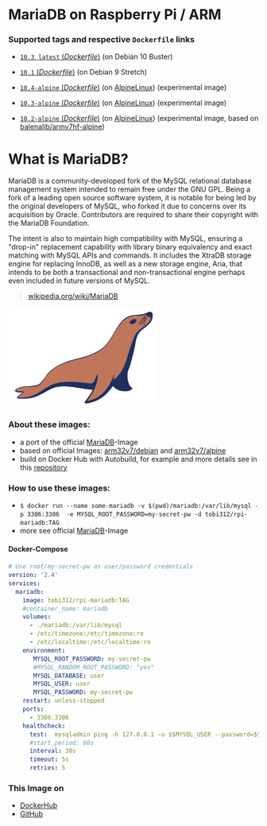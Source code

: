 # MariaDB on Raspberry Pi / ARM

### Supported tags and respective `Dockerfile` links
-	[`10.3`, `latest` (*Dockerfile*)](https://github.com/Tob1asDocker/rpi-mariadb/blob/master/buster.armhf.10_3.Dockerfile) (on Debian 10 Buster)
-	[`10.1` (*Dockerfile*)](https://github.com/Tob1asDocker/rpi-mariadb/blob/master/stretch.armhf.10_1.Dockerfile) (on Debian 9 Stretch)

-	[`10.4-alpine` (*Dockerfile*)](https://github.com/Tob1asDocker/rpi-mariadb/blob/master/alpine.armhf.10_4.Dockerfile) (on [AlpineLinux](https://pkgs.alpinelinux.org/package/v3.11/main/armhf/mariadb)) (experimental image)
-	[`10.3-alpine` (*Dockerfile*)](https://github.com/Tob1asDocker/rpi-mariadb/blob/master/alpine.armhf.10_3.Dockerfile) (on [AlpineLinux](https://pkgs.alpinelinux.org/package/v3.10/main/armhf/mariadb)) (experimental image)
-	[`10.2-alpine` (*Dockerfile*)](https://github.com/Tob1asDocker/rpi-mariadb/blob/master/alpine.armhf.10_2.Dockerfile) (on [AlpineLinux](https://pkgs.alpinelinux.org/package/v3.8/main/armhf/mariadb)) (experimental image, based on [balenalib/armv7hf-alpine](https://hub.docker.com/r/balenalib/armv7hf-alpine))

# What is MariaDB?

MariaDB is a community-developed fork of the MySQL relational database management system intended to remain free under the GNU GPL. Being a fork of a leading open source software system, it is notable for being led by the original developers of MySQL, who forked it due to concerns over its acquisition by Oracle. Contributors are required to share their copyright with the MariaDB Foundation.

The intent is also to maintain high compatibility with MySQL, ensuring a "drop-in" replacement capability with library binary equivalency and exact matching with MySQL APIs and commands. It includes the XtraDB storage engine for replacing InnoDB, as well as a new storage engine, Aria, that intends to be both a transactional and non-transactional engine perhaps even included in future versions of MySQL.

> [wikipedia.org/wiki/MariaDB](https://en.wikipedia.org/wiki/MariaDB)

![logo](https://raw.githubusercontent.com/docker-library/docs/master/mariadb/logo.png)

### About these images:
* a port of the official [MariaDB](https://hub.docker.com/_/mariadb)-Image
* based on official Images: [arm32v7/debian](https://hub.docker.com/r/arm32v7/debian/) and [arm32v7/alpine](https://hub.docker.com/r/arm32v7/alpine/)
* build on Docker Hub with Autobuild, for example and more details see in this [repository](https://github.com/Tob1asDocker/dockerhubhooksexample)

### How to use these images:

* ``` $ docker run --name some-mariadb -v $(pwd)/mariadb:/var/lib/mysql -p 3306:3306  -e MYSQL_ROOT_PASSWORD=my-secret-pw -d tobi312/rpi-mariadb:TAG ```
* more see official [MariaDB](https://hub.docker.com/_/mariadb)-Image

#### Docker-Compose

```yaml
# Use root/my-secret-pw as user/password credentials
version: '2.4'
services:
  mariadb:
    image: tobi312/rpi-mariadb:TAG
    #container_name: mariadb
    volumes:
      - ./mariadb:/var/lib/mysql
      - /etc/timezone:/etc/timezone:ro
      - /etc/localtime:/etc/localtime:ro
    environment:
       MYSQL_ROOT_PASSWORD: my-secret-pw
       #MYSQL_RANDOM_ROOT_PASSWORD: "yes"
       MYSQL_DATABASE: user
       MYSQL_USER: user
       MYSQL_PASSWORD: my-secret-pw
    restart: unless-stopped
    ports:
      - 3306:3306
    healthcheck:
      test:  mysqladmin ping -h 127.0.0.1 -u $$MYSQL_USER --password=$$MYSQL_PASSWORD || exit 1
      #start_period: 60s
      interval: 30s
      timeout: 5s
      retries: 5
```

### This Image on
* [DockerHub](https://hub.docker.com/r/tobi312/rpi-mariadb/)
* [GitHub](https://github.com/Tob1asDocker/rpi-mariadb)
